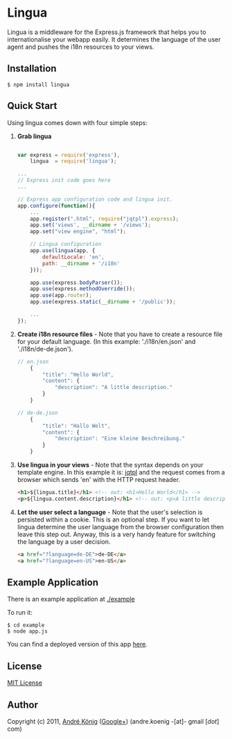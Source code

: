 # Lingua

Lingua is a middleware for the Express.js framework that helps you to internationalise your webapp easily. It determines the language of the user agent and pushes the i18n resources to your views.

## Installation

    $ npm install lingua

## Quick Start

Using lingua comes down with four simple steps:

1. **Grab lingua**

    ```javascript

    var express = require('express'),
        lingua  = require('lingua');

    ...
    // Express init code goes here
    ...    

    // Express app configuration code and lingua init.
    app.configure(function(){
        ...
        app.register(".html", require("jqtpl").express);
        app.set('views', __dirname + '/views');
        app.set("view engine", "html");

        // Lingua configuration
        app.use(lingua(app, {
            defaultLocale: 'en',
            path: __dirname + '/i18n'
        }));

        app.use(express.bodyParser());
        app.use(express.methodOverride());
        app.use(app.router);
        app.use(express.static(__dirname + '/public'));

        ...
    });
    ```

2. **Create i18n resource files** - Note that you have to create a resource file for your default language. (In this example: './i18n/en.json' and './i18n/de-de.json').

    ```javascript
    // en.json
        {
            "title": "Hello World",
            "content": {
                "description": "A little description."
            }
        }

    // de-de.json
        {
            "title": "Hallo Welt",
            "content": {
                "description": "Eine kleine Beschreibung."
            }
        }
    ```

3. **Use lingua in your views** - Note that the syntax depends on your template engine. In this example it is: [jqtpl](https://github.com/kof/node-jqtpl) and the request comes from a browser which sends 'en' with the HTTP request header.

    ```html
    <h1>${lingua.title}</h1> <!-- out: <h1>Hello World</h1> -->
    <p>${lingua.content.description}</h1> <!-- out: <p>A little description.</p> -->
    ```

4. **Let the user select a language** - Note that the user's selection is persisted within a cookie. This is an optional step. If you want to let lingua determine the user language from the browser configuration then leave this step out. Anyway, this is a very handy feature for switching the language by a user decision.

    ```html
    <a href="?language=de-DE">de-DE</a>
    <a href="?language=en-US">en-US</a>
    ```


## Example Application

There is an example application at [./example](https://github.com/akoenig/express-lingua/tree/master/example)

To run it:

    $ cd example
    $ node app.js

You can find a deployed version of this app [here](http://lingua-demoapp.lochkartenstanzer.de).

## License

[MIT License](http://www.opensource.org/licenses/mit-license.php)

## Author

Copyright (c) 2011, [André König](http://lochkartenstanzer.de) ([Google+](http://profile.lochkartenstanzer.de)) (andre.koenig -[at]- gmail [*dot*] com)

